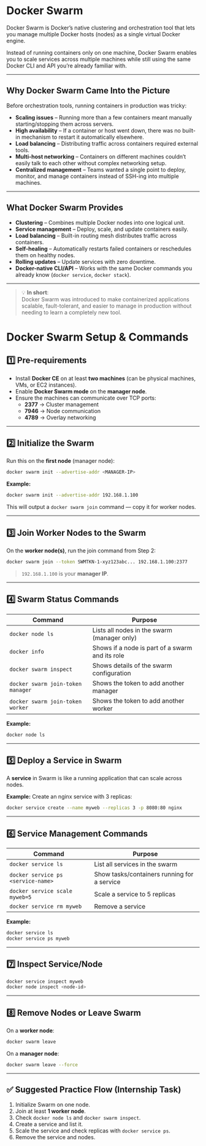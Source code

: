 # Docker Swarm

Docker Swarm is Docker’s native clustering and orchestration tool that lets you manage multiple Docker hosts (nodes) as a single virtual Docker engine.

Instead of running containers only on one machine, Docker Swarm enables you to scale services across multiple machines while still using the same Docker CLI and API you’re already familiar with.

---

## Why Docker Swarm Came Into the Picture

Before orchestration tools, running containers in production was tricky:

- **Scaling issues** – Running more than a few containers meant manually starting/stopping them across servers.
- **High availability** – If a container or host went down, there was no built-in mechanism to restart it automatically elsewhere.
- **Load balancing** – Distributing traffic across containers required external tools.
- **Multi-host networking** – Containers on different machines couldn’t easily talk to each other without complex networking setup.
- **Centralized management** – Teams wanted a single point to deploy, monitor, and manage containers instead of SSH-ing into multiple machines.

---

## What Docker Swarm Provides

- **Clustering** – Combines multiple Docker nodes into one logical unit.
- **Service management** – Deploy, scale, and update containers easily.
- **Load balancing** – Built-in routing mesh distributes traffic across containers.
- **Self-healing** – Automatically restarts failed containers or reschedules them on healthy nodes.
- **Rolling updates** – Update services with zero downtime.
- **Docker-native CLI/API** – Works with the same Docker commands you already know (`docker service`, `docker stack`).

---

> 💡 **In short**:  
> Docker Swarm was introduced to make containerized applications scalable, fault-tolerant, and easier to manage in production without needing to learn a completely new tool.


# Docker Swarm Setup & Commands

## 1️⃣ Pre-requirements
- Install **Docker CE** on at least **two machines** (can be physical machines, VMs, or EC2 instances).
- Enable **Docker Swarm mode** on the **manager node**.
- Ensure the machines can communicate over TCP ports:
  - **2377** → Cluster management
  - **7946** → Node communication
  - **4789** → Overlay networking

---

## 2️⃣ Initialize the Swarm
Run this on the **first node** (manager node):

```bash
docker swarm init --advertise-addr <MANAGER-IP>
```

**Example:**
```bash
docker swarm init --advertise-addr 192.168.1.100
```
This will output a `docker swarm join` command — copy it for worker nodes.

---

## 3️⃣ Join Worker Nodes to the Swarm
On the **worker node(s)**, run the join command from Step 2:

```bash
docker swarm join --token SWMTKN-1-xyz123abc... 192.168.1.100:2377
```
> `192.168.1.100` is your **manager IP**.

---

## 4️⃣ Swarm Status Commands

| Command | Purpose |
|---------|---------|
| `docker node ls` | Lists all nodes in the swarm (manager only) |
| `docker info` | Shows if a node is part of a swarm and its role |
| `docker swarm inspect` | Shows details of the swarm configuration |
| `docker swarm join-token manager` | Shows the token to add another manager |
| `docker swarm join-token worker` | Shows the token to add another worker |

**Example:**
```bash
docker node ls
```

---

## 5️⃣ Deploy a Service in Swarm
A **service** in Swarm is like a running application that can scale across nodes.

**Example:** Create an nginx service with 3 replicas:
```bash
docker service create --name myweb --replicas 3 -p 8080:80 nginx
```

---

## 6️⃣ Service Management Commands

| Command | Purpose |
|---------|---------|
| `docker service ls` | List all services in the swarm |
| `docker service ps <service-name>` | Show tasks/containers running for a service |
| `docker service scale myweb=5` | Scale a service to 5 replicas |
| `docker service rm myweb` | Remove a service |

**Example:**
```bash
docker service ls
docker service ps myweb
```

---

## 7️⃣ Inspect Service/Node
```bash
docker service inspect myweb
docker node inspect <node-id>
```

---

## 8️⃣ Remove Nodes or Leave Swarm
On a **worker node**:
```bash
docker swarm leave
```
On a **manager node**:
```bash
docker swarm leave --force
```

---

## ✅ Suggested Practice Flow (Internship Task)
1. Initialize Swarm on one node.
2. Join at least **1 worker node**.
3. Check `docker node ls` and `docker swarm inspect`.
4. Create a service and list it.
5. Scale the service and check replicas with `docker service ps`.
6. Remove the service and nodes.
